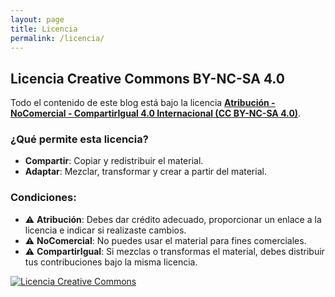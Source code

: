 ```yaml
---
layout: page
title: Licencia
permalink: /licencia/
---
```


## Licencia Creative Commons BY-NC-SA 4.0

Todo el contenido de este blog está bajo la licencia
[**Atribución - NoComercial - CompartirIgual 4.0 Internacional (CC BY-NC-SA 4.0)**](https://creativecommons.org/licenses/by-nc-sa/4.0/).

### ¿Qué permite esta licencia?
- **Compartir**: Copiar y redistribuir el material.
- **Adaptar**: Mezclar, transformar y crear a partir del material.

### Condiciones:
- ⚠️ **Atribución**: Debes dar crédito adecuado, proporcionar un enlace a la licencia e indicar si realizaste cambios.
- ⚠️ **NoComercial**: No puedes usar el material para fines comerciales.
- ⚠️ **CompartirIgual**: Si mezclas o transformas el material, debes distribuir tus contribuciones bajo la misma licencia.

[![Licencia Creative Commons](https://licensebuttons.net/l/by-nc-sa/4.0/88x31.png)](https://creativecommons.org/licenses/by-nc-sa/4.0/)
